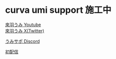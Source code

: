 # curva umi support 施工中


[來羽うみ Youtube](https://www.youtube.com/@curvaumi)  
[來羽うみ X(Twitter)](https://x.com/curva_umi)  

[うみサポ Discord](https://t.co/oKazNascfC)  


[初配信](https://www.youtube.com/live/HRq1MVhPS5A?si=fg21_CmPBtaWUSAW)  